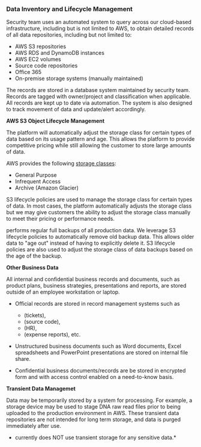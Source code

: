 ### Data Inventory and Lifecycle Management

 Security team uses an automated system to query across our cloud-based
infrastructure, including but is not limited to AWS, to obtain detailed records
of all data repositories, including but not limited to:

* AWS S3 repositories
* AWS RDS and DynamoDB instances
* AWS EC2 volumes
* Source code repositories
* Office 365
* On-premise storage systems (manually maintained)

The records are stored in a database system maintained by  security
team. Records are tagged with owner/project and classification when applicable.
All records are kept up to date via automation.  The system is also designed to
track movement of data and update/alert accordingly.

**AWS S3 Object Lifecycle Management**

The  platform will automatically adjust the storage class for certain
types of data based on its usage pattern and age. This allows the 
platform to provide competitive pricing while still allowing the customer to
store large amounts of data.

AWS provides the following [storage
classes](<https://aws.amazon.com/s3/storage-classes/>):

* General Purpose
* Infrequent Access
* Archive (Amazon Glacier)

S3 lifecycle policies are used to manage the storage class for certain types of
data. In most cases, the  platform automatically adjusts the storage
class but we may give customers the ability to adjust the storage class manually
to meet their pricing or performance needs.

 performs regular full backups of all production data. We leverage S3
lifecycle policies to automatically remove old backup data. This allows older
data to "age out" instead of having to explicitly delete it. S3 lifecycle
policies are also used to adjust the storage class of data backups based on the
age of the backup.

**Other Business Data**

All internal and confidential business records and documents, such as product
plans, business strategies, presentations and reports, are stored outside of an
employee workstation or laptop.

*   Official records are stored in record management systems such as
    -  (tickets),
    -  (source code),
    -  (HR),
    -  (expense reports), etc.

*   Unstructured business documents such as Word documents, Excel spreadsheets
    and PowerPoint presentations are stored on  internal
    file share.

*   Confidential business documents/records are be stored in encrypted form and
    with access control enabled on a need-to-know basis.

**Transient Data Managemet**

Data may be temporarily stored by a system for processing. For example, a
storage device may be used to stage DNA raw read files prior to being uploaded
to the production environment in AWS. These transient data repositories are not
intended for long term storage, and data is purged immediately after use.

* currently does NOT use transient storage for any sensitive data.*
